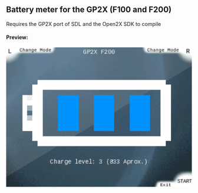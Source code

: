## Battery meter for the GP2X (F100 and F200)

Requires the GP2X port of SDL and the Open2X SDK to compile

#### **Preview**:

<img src="screen_f200.png" align="center" width="800">

